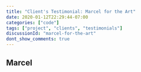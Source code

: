 ```yaml
---
title: "Client's Testimonial: Marcel for the Art"
date: 2020-01-12T22:29:44-07:00
categories: ["code"]
tags: ["project", "clients", "testimonials"]
discussionId: "marcel-for-the-art"
dont_show_comments: true
---
```


## Marcel